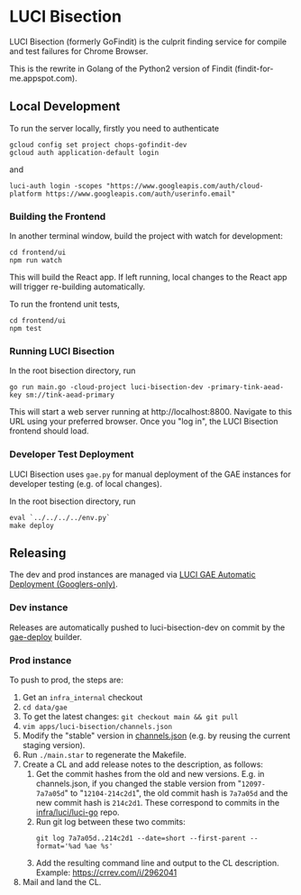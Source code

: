 # LUCI Bisection

LUCI Bisection (formerly GoFindit) is the culprit finding service for compile and test failures for Chrome Browser.

This is the rewrite in Golang of the Python2 version of Findit (findit-for-me.appspot.com).

## Local Development

To run the server locally, firstly you need to authenticate
```
gcloud config set project chops-gofindit-dev
gcloud auth application-default login
```
and
```
luci-auth login -scopes "https://www.googleapis.com/auth/cloud-platform https://www.googleapis.com/auth/userinfo.email"
```

### Building the Frontend

In another terminal window, build the project with watch for development:
```
cd frontend/ui
npm run watch
```
This will build the React app. If left running, local changes to the React app
will trigger re-building automatically.

To run the frontend unit tests,
```
cd frontend/ui
npm test
```

### Running LUCI Bisection

In the root bisection directory, run
```
go run main.go -cloud-project luci-bisection-dev -primary-tink-aead-key sm://tink-aead-primary
```

This will start a web server running at http://localhost:8800.
Navigate to this URL using your preferred browser.
Once you "log in", the LUCI Bisection frontend should load.

### Developer Test Deployment

LUCI Bisection uses `gae.py` for manual deployment of the GAE instances for developer
testing (e.g. of local changes).

In the root bisection directory, run
```
eval `../../../../env.py`
make deploy
```

## Releasing

The dev and prod instances are managed via
[LUCI GAE Automatic Deployment (Googlers-only)](http://go/luci/how_to_deploy.md).

### Dev instance

Releases are automatically pushed to luci-bisection-dev on commit by the
[gae-deploy](https://ci.chromium.org/p/infradata-gae/builders/ci/gae-deploy)
builder.

### Prod instance
To push to prod, the steps are:

1. Get an `infra_internal` checkout
2. `cd data/gae`
3. To get the latest changes: `git checkout main && git pull`
4. `vim apps/luci-bisection/channels.json`
5. Modify the "stable" version in
   [channels.json](https://chrome-internal.googlesource.com/infradata/gae/+/HEAD/apps/luci-bisection/channels.json)
   (e.g. by reusing the current staging version).
6. Run `./main.star` to regenerate the Makefile.
7. Create a CL and add release notes to the description, as follows:
    1. Get the commit hashes from the old and new versions. E.g. in channels.json,
       if you changed the stable version from "`12097-7a7a05d`" to "`12104-214c2d1`",
       the old commit hash is `7a7a05d` and the new commit hash is `214c2d1`. These
       correspond to commits in the
       [infra/luci/luci-go](https://chromium.googlesource.com/infra/luci/luci-go/) repo.
    2. Run git log between these two commits:
        ```
        git log 7a7a05d..214c2d1 --date=short --first-parent --format='%ad %ae %s'
        ```
    3. Add the resulting command line and output to the CL description. Example:
       https://crrev.com/i/2962041
8. Mail and land the CL.
